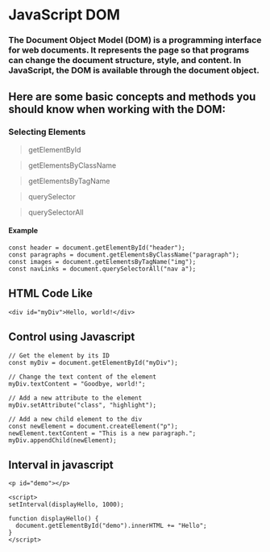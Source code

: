 # JavaScript DOM

### The Document Object Model (DOM) is a programming interface for web documents. It represents the page so that programs can change the document structure, style, and content. In JavaScript, the DOM is available through the document object.

## Here are some basic concepts and methods you should know when working with the DOM:

### Selecting Elements

> getElementById

> getElementsByClassName

> getElementsByTagName

> querySelector

> querySelectorAll

#### Example 

```
const header = document.getElementById("header");
const paragraphs = document.getElementsByClassName("paragraph");
const images = document.getElementsByTagName("img");
const navLinks = document.querySelectorAll("nav a");
```

## HTML Code Like

```
<div id="myDiv">Hello, world!</div>
```

## Control using Javascript

```
// Get the element by its ID
const myDiv = document.getElementById("myDiv");

// Change the text content of the element
myDiv.textContent = "Goodbye, world!";

// Add a new attribute to the element
myDiv.setAttribute("class", "highlight");

// Add a new child element to the div
const newElement = document.createElement("p");
newElement.textContent = "This is a new paragraph.";
myDiv.appendChild(newElement);
```

## Interval in javascript

```
<p id="demo"></p>

<script>
setInterval(displayHello, 1000);

function displayHello() {
  document.getElementById("demo").innerHTML += "Hello";
}
</script>
```
